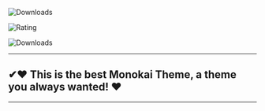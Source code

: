 ![Downloads](https://vsmarketplacebadge.apphb.com/version/%20lakshits11.monokai-drake.svg?style=for-the-badge&colorA=9935fc&colorB=341569)

![Rating](https://vsmarketplacebadge.apphb.com/rating/%20lakshits11.monokai-drake.svg?style=for-the-badge&colorA=FFC600&colorB=FF9D00)

![Downloads](https://vsmarketplacebadge.apphb.com/downloads/%20lakshits11.monokai-drake.svg?style=for-the-badge&colorA=88FF00&colorB=00FF00CC)

***

## ✔❤ This is the best Monokai Theme, a theme you always wanted! ❤

***